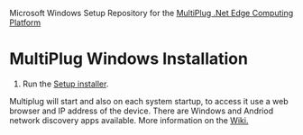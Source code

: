 Microsoft Windows Setup Repository for the [MultiPlug .Net Edge Computing Platform](https://www.multiplug.app)

# MultiPlug Windows Installation

1. Run the [Setup installer](https://github.com/British-Systems/MultiPlug/releases/latest/download/MultiPlug-2.2-install.exe).

Multiplug will start and also on each system startup, to access it use a web browser and IP address of the device. There are Windows and Andriod network discovery apps available.
More information on the [Wiki.](https://github.com/British-Systems/MultiPlug/wiki)
